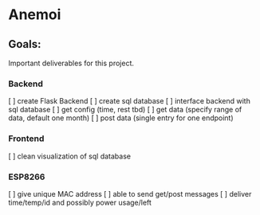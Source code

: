 # Anemoi

## Goals:
Important deliverables for this project.
### Backend
[ ] create Flask Backend
[ ] create sql database
[ ] interface backend with sql database
[ ] get config (time, rest tbd)
[ ] get data (specify range of data, default one month)
[ ] post data (single entry for one endpoint)

### Frontend
[ ] clean visualization of sql database

### ESP8266
[ ] give unique MAC address
[ ] able to send get/post messages
[ ] deliver time/temp/id and possibly power usage/left
